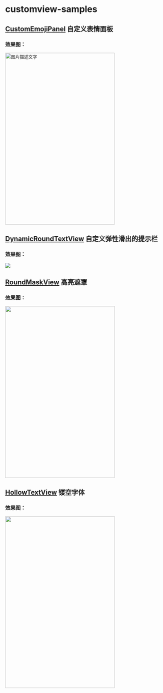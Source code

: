 # customview-samples
## [CustomEmojiPanel](https://github.com/hyhdy/customview-samples/blob/master/app/src/main/java/com/sky/hyh/customviewsamples/customview/CustomEmojiPanel.java) 自定义表情面板
### 效果图：
<img width="350" height="550" src="https://github.com/hyhdy/customview-samples/blob/master/img-folder/QQ%E5%9B%BE%E7%89%8720181207231008.gif" alt="图片描述文字"/>

## [DynamicRoundTextView](https://github.com/hyhdy/customview-samples/blob/master/app/src/main/java/com/sky/hyh/customviewsamples/customview/DynamicRoundTextView.java) 自定义弹性滑出的提示栏
### 效果图：
![](https://github.com/hyhdy/customview-samples/blob/master/img-folder/DynamicRoundTextView.gif)

## [RoundMaskView](https://github.com/hyhdy/customview-samples/blob/master/app/src/main/java/com/sky/hyh/customviewsamples/customview/RoundMaskView.java) 高亮遮罩
### 效果图：
<img width="350" height="550" src="https://github.com/hyhdy/customview-samples/blob/master/img-folder/maskview.jpg"/>

## [HollowTextView](https://github.com/hyhdy/customview-samples/blob/master/app/src/main/java/com/sky/hyh/customviewsamples/customview/HollowTextView.java) 镂空字体
### 效果图：
<img width="350" height="550" src="https://github.com/hyhdy/customview-samples/blob/master/img-folder/hollowview.jpg"/>
